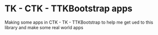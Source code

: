 # TK - CTK - TTKBootstrap apps


Making some apps in CTK - TK - TTKBootstrap to help me get ued to this library and make some real world apps
